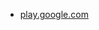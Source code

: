 * [play.google.com](https://play.google.com/store/apps/details?id=com.siliconsocket.bibliastraubinger)

